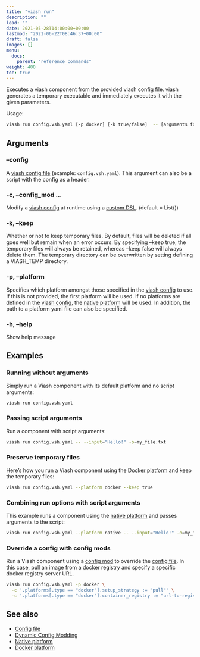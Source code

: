 ```yaml
---
title: "viash run"
description: ""
lead: ""
date: 2021-05-28T14:00:00+00:00
lastmod: "2021-06-22T08:46:37+00:00"
draft: false
images: []
menu:
  docs:
    parent: "reference_commands"
weight: 400
toc: true
---
```




Executes a viash component from the provided viash config file. viash
generates a temporary executable and immediately executes it with the
given parameters.

Usage:

``` bash
viash run config.vsh.yaml [-p docker] [-k true/false]  -- [arguments for script]
```

## Arguments

### –config

A [viash config file](/docs/reference_config/config) (example:
`config.vsh.yaml`). This argument can also be a script with the config
as a header.

### -c, –config\_mod <arg>…

Modify a [viash config](/docs/reference_config/config) at runtime using
a [custom DSL](/docs/advanced/config_mods). (default = List())

### -k, –keep <arg>

Whether or not to keep temporary files. By default, files will be
deleted if all goes well but remain when an error occurs. By specifying
–keep true, the temporary files will always be retained, whereas –keep
false will always delete them. The temporary directory can be
overwritten by setting defining a VIASH\_TEMP directory.

### -p, –platform <arg>

Specifies which platform amongst those specified in the [viash
config](/docs/reference_config/config) to use. If this is not provided,
the first platform will be used. If no platforms are defined in the
[viash config](/docs/reference_config/config), the [native
platform](/docs/reference_config/platform-native) will be used. In
addition, the path to a platform yaml file can also be specified.

### -h, –help

Show help message

## Examples

### Running without arguments

Simply run a Viash component with its default platform and no script
arguments:

``` bash
viash run config.vsh.yaml
```

### Passing script arguments

Run a component with script arguments:

``` bash
viash run config.vsh.yaml -- --input="Hello!" -o=my_file.txt
```

### Preserve temporary files

Here’s how you run a Viash component using the [Docker
platform](/docs/reference_config/platform-docker) and keep the temporary
files:

``` bash
viash run config.vsh.yaml --platform docker --keep true
```

### Combining run options with script arguments

This example runs a component using the [native
platform](/docs/reference_config/platform-native) and passes arguments
to the script:

``` bash
viash run config.vsh.yaml --platform native -- --input="Hello!" -o=my_file.txt
```

### Override a config with config mods

Run a Viash component using a [config
mod](/docs/advanced/config_mods) to override the [config
file](/docs/reference_config/config). In this case, pull an image from a
docker registry and specify a specific docker registry server URL.

``` bash
viash run config.vsh.yaml -p docker \
  -c '.platforms[.type == "docker"].setup_strategy := "pull"' \
  -c '.platforms[.type == "docker"].container_registry := "url-to-registry"'
```

## See also

-   [Config file](/docs/reference_config/config)
-   [Dynamic Config Modding](/docs/advanced/config_mods)
-   [Native platform](/docs/reference_config/platform-native)
-   [Docker platform](/docs/reference_config/platform-docker)
